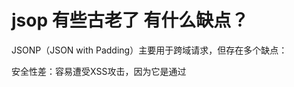 # jsop 有些古老了 有什么缺点？

JSONP（JSON with Padding）主要用于跨域请求，但存在多个缺点：

安全性差：容易遭受XSS攻击，因为它是通过<script>标签加载数据，无法有效验证来源。
仅支持GET请求：限制了其在复杂场景中的应用，如提交表单或上传文件。
错误处理弱：难以捕获和处理HTTP错误，回调函数通常只在成功时触发。
性能问题：加载额外的<script>标签会阻塞页面渲染，影响性能。
现代应用推荐使用CORS替代JSONP。